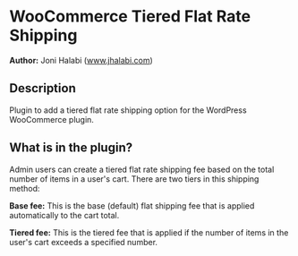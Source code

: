 WooCommerce Tiered Flat Rate Shipping
=========================

__Author:__ Joni Halabi (www.jhalabi.com)

Description
-----------

Plugin to add a tiered flat rate shipping option for the WordPress WooCommerce plugin.

What is in the plugin?
--------------------

Admin users can create a tiered flat rate shipping fee based on the total number of items in a user's cart.  There are two
tiers in this shipping method:

__Base fee:__ This is the base (default) flat shipping fee that is applied automatically to the cart total.

__Tiered fee:__ This is the tiered fee that is applied if the number of items in the user's cart exceeds a specified number.
